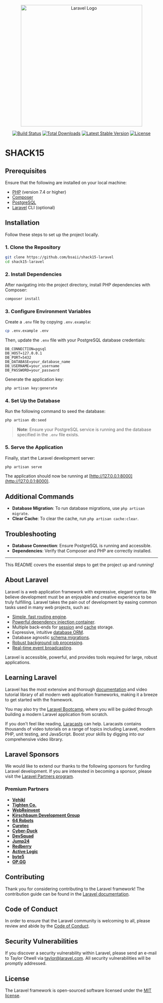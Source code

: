 <p align="center"><a href="https://laravel.com" target="_blank"><img src="https://raw.githubusercontent.com/laravel/art/master/logo-lockup/5%20SVG/2%20CMYK/1%20Full%20Color/laravel-logolockup-cmyk-red.svg" width="400" alt="Laravel Logo"></a></p>

<p align="center">
<a href="https://github.com/laravel/framework/actions"><img src="https://github.com/laravel/framework/workflows/tests/badge.svg" alt="Build Status"></a>
<a href="https://packagist.org/packages/laravel/framework"><img src="https://img.shields.io/packagist/dt/laravel/framework" alt="Total Downloads"></a>
<a href="https://packagist.org/packages/laravel/framework"><img src="https://img.shields.io/packagist/v/laravel/framework" alt="Latest Stable Version"></a>
<a href="https://packagist.org/packages/laravel/framework"><img src="https://img.shields.io/packagist/l/laravel/framework" alt="License"></a>
</p>

# SHACK15

## Prerequisites

Ensure that the following are installed on your local machine:

- [PHP](https://www.php.net/downloads) (version 7.4 or higher)
- [Composer](https://getcomposer.org/download/)
- [PostgreSQL](https://www.postgresql.org/download/)
- [Laravel](https://laravel.com/docs/installation) CLI (optional)

## Installation

Follow these steps to set up the project locally.

### 1. Clone the Repository

```bash
git clone https://github.com/bsaii/shack15-laravel
cd shack15-laravel
```

### 2. Install Dependencies

After navigating into the project directory, install PHP dependencies with Composer:

```bash
composer install
```

### 3. Configure Environment Variables

Create a `.env` file by copying `.env.example`:

```bash
cp .env.example .env
```

Then, update the `.env` file with your PostgreSQL database credentials:

```plaintext
DB_CONNECTION=pgsql
DB_HOST=127.0.0.1
DB_PORT=5432
DB_DATABASE=your_database_name
DB_USERNAME=your_username
DB_PASSWORD=your_password
```

Generate the application key:

```bash
php artisan key:generate
```

### 4. Set Up the Database

Run the following command to seed the database:

```bash
php artisan db:seed
```

> **Note**: Ensure your PostgreSQL service is running and the database specified in the `.env` file exists.

### 5. Serve the Application

Finally, start the Laravel development server:

```bash
php artisan serve
```

The application should now be running at [http://127.0.0.1:8000](http://127.0.0.1:8000).

## Additional Commands

- **Database Migration**: To run database migrations, use `php artisan migrate`.
- **Clear Cache**: To clear the cache, run `php artisan cache:clear`.

## Troubleshooting

- **Database Connection**: Ensure PostgreSQL is running and accessible.
- **Dependencies**: Verify that Composer and PHP are correctly installed.

---

This README covers the essential steps to get the project up and running!

## About Laravel

Laravel is a web application framework with expressive, elegant syntax. We believe development must be an enjoyable and creative experience to be truly fulfilling. Laravel takes the pain out of development by easing common tasks used in many web projects, such as:

- [Simple, fast routing engine](https://laravel.com/docs/routing).
- [Powerful dependency injection container](https://laravel.com/docs/container).
- Multiple back-ends for [session](https://laravel.com/docs/session) and [cache](https://laravel.com/docs/cache) storage.
- Expressive, intuitive [database ORM](https://laravel.com/docs/eloquent).
- Database agnostic [schema migrations](https://laravel.com/docs/migrations).
- [Robust background job processing](https://laravel.com/docs/queues).
- [Real-time event broadcasting](https://laravel.com/docs/broadcasting).

Laravel is accessible, powerful, and provides tools required for large, robust applications.

## Learning Laravel

Laravel has the most extensive and thorough [documentation](https://laravel.com/docs) and video tutorial library of all modern web application frameworks, making it a breeze to get started with the framework.

You may also try the [Laravel Bootcamp](https://bootcamp.laravel.com), where you will be guided through building a modern Laravel application from scratch.

If you don't feel like reading, [Laracasts](https://laracasts.com) can help. Laracasts contains thousands of video tutorials on a range of topics including Laravel, modern PHP, unit testing, and JavaScript. Boost your skills by digging into our comprehensive video library.

## Laravel Sponsors

We would like to extend our thanks to the following sponsors for funding Laravel development. If you are interested in becoming a sponsor, please visit the [Laravel Partners program](https://partners.laravel.com).

### Premium Partners

- **[Vehikl](https://vehikl.com/)**
- **[Tighten Co.](https://tighten.co)**
- **[WebReinvent](https://webreinvent.com/)**
- **[Kirschbaum Development Group](https://kirschbaumdevelopment.com)**
- **[64 Robots](https://64robots.com)**
- **[Curotec](https://www.curotec.com/services/technologies/laravel/)**
- **[Cyber-Duck](https://cyber-duck.co.uk)**
- **[DevSquad](https://devsquad.com/hire-laravel-developers)**
- **[Jump24](https://jump24.co.uk)**
- **[Redberry](https://redberry.international/laravel/)**
- **[Active Logic](https://activelogic.com)**
- **[byte5](https://byte5.de)**
- **[OP.GG](https://op.gg)**

## Contributing

Thank you for considering contributing to the Laravel framework! The contribution guide can be found in the [Laravel documentation](https://laravel.com/docs/contributions).

## Code of Conduct

In order to ensure that the Laravel community is welcoming to all, please review and abide by the [Code of Conduct](https://laravel.com/docs/contributions#code-of-conduct).

## Security Vulnerabilities

If you discover a security vulnerability within Laravel, please send an e-mail to Taylor Otwell via [taylor@laravel.com](mailto:taylor@laravel.com). All security vulnerabilities will be promptly addressed.

## License

The Laravel framework is open-sourced software licensed under the [MIT license](https://opensource.org/licenses/MIT).

